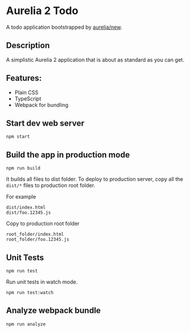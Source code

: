 # Aurelia 2 Todo

A todo application bootstrapped by [aurelia/new](https://github.com/aurelia/new).

## Description

A simplistic Aurelia 2 application that is about as standard as you can get.

## Features:

- Plain CSS
- TypeScript
- Webpack for bundling

## Start dev web server

    npm start

## Build the app in production mode

    npm run build

It builds all files to dist folder. To deploy to production server, copy all the `dist/*` files to production root folder.

For example
```
dist/index.html
dist/foo.12345.js
```
Copy to production root folder
```
root_folder/index.html
root_folder/foo.12345.js
```

## Unit Tests

    npm run test

Run unit tests in watch mode.

    npm run test:watch


## Analyze webpack bundle

    npm run analyze

